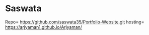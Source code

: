 # Saswata

Repo= https://github.com/saswata35/Portfolio-Website.git
hosting= https://arjyaman1.github.io/Arjyaman/
